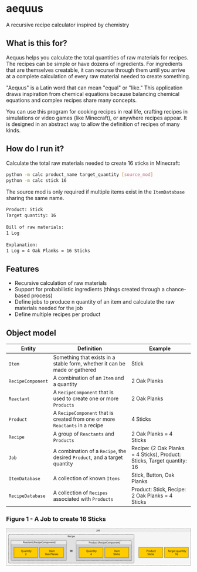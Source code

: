 # aequus

A recursive recipe calculator inspired by chemistry

## What is this for?

Aequus helps you calculate the total quantities of raw materials for recipes. The recipes can be simple or have dozens of ingredients. For ingredients that are themselves creatable, it can recurse through them until you arrive at a complete calculation of every raw material needed to create something.

"Aequus" is a Latin word that can mean "equal" or "like." This application draws inspiration from chemical equations because balancing chemical equations and complex recipes share many concepts.

You can use this program for cooking recipes in real life, crafting recipes in simulations or video games (like Minecraft), or anywhere recipes appear. It is designed in an abstract way to allow the definition of recipes of many kinds.

## How do I run it?

Calculate the total raw materials needed to create 16 sticks in Minecraft:

```bash
python -m calc product_name target_quantity [source_mod]
python -m calc stick 16
```

The source mod is only required if multiple items exist in the `ItemDatabase` sharing the same name.

```text
Product: Stick
Target quantity: 16

Bill of raw materials:
1 Log

Explanation:
1 Log = 4 Oak Planks = 16 Sticks
```

## Features

- Recursive calculation of raw materials
- Support for probabilistic ingredients (things created through a chance-based process)
- Define jobs to produce n quantity of an item and calculate the raw materials needed for the job
- Define multiple recipes per product

## Object model

| Entity | Definition | Example |
| ------ | ---------- | ------- |
| `Item` | Something that exists in a stable form, whether it can be made or gathered | Stick |
| `RecipeComponent` | A combination of an `Item` and a quantity | 2 Oak Planks |
| `Reactant` | A `RecipeComponent` that is used to create one or more `Products` | 2 Oak Planks |
| `Product` | A `RecipeComponent` that is created from one or more `Reactants` in a recipe | 4 Sticks |
| `Recipe` | A group of `Reactants` and `Products` | 2 Oak Planks = 4 Sticks |
| `Job` | A combination of a `Recipe`, the desired `Product`, and a target quantity | Recipe: (2 Oak Planks = 4 Sticks), Product: Sticks, Target quantity: 16 |
| `ItemDatabase` | A collection of known `Items` | Stick, Button, Oak Planks |
| `RecipeDatabase` | A collection of `Recipes` associated with `Products` | Product: Stick, Recipe: 2 Oak Planks = 4 Sticks |

### Figure 1 - A Job to create 16 Sticks

![Figure 1 - A Job to create 16 Sticks](object_model_job.svg)
